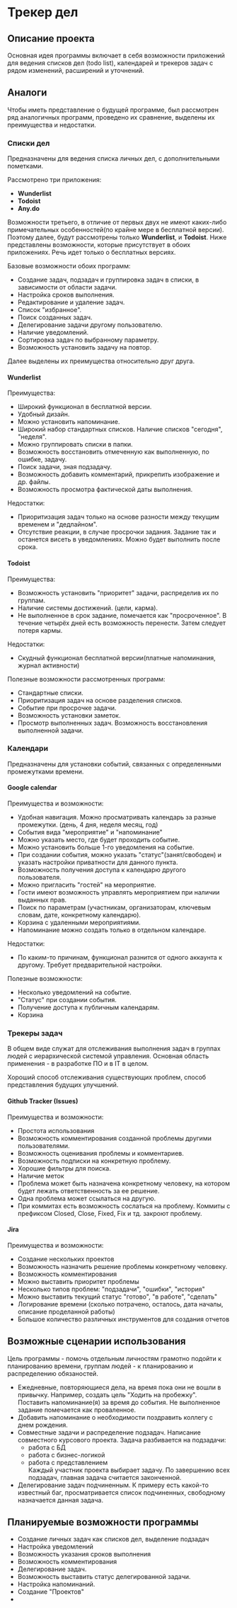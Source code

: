 # Трекер дел 

## Описание проекта

Основная идея программы включает в себя возможности приложений для ведения списков дел (todo list), календарей и трекеров задач с рядом изменений, расширений и уточнений.
		

##  Аналоги

Чтобы иметь представление о будущей программе, был рассмотрен ряд аналогичных программ, проведено их сравнение, выделены их преимущества и недостатки. 

### Списки дел
Предназначены для ведения списка личных дел, с дополнительными пометками.

Рассмотрено три приложения:

- **Wunderlist**
- **Todoist**
- **Any.do**

Возможности третьего, в отличие от первых двух не имеют каких-либо примечательных особенностей(по крайне мере в бесплатной версии). Поэтому далее, будут рассмотрены только **Wunderlist**, и **Todoist**. Ниже представлены возможности, которые присутствует в обоих приложениях. Речь идет только о бесплатных версиях.

Базовые возможности обоих программ:

- Создание задач, подзадач и группировка задач в списки, в зависимости от области задачи.
- Настройка сроков выполнения.
- Редактирование и удаление задач.
- Список "избранное".
- Поиск созданных задач.
- Делегирование задачи другому пользователю.
- Наличие уведомлений.
- Сортировка задач по выбранному параметру.
- Возможность установить задачу на повтор.

Далее выделены их преимущества относительно друг друга.

#### Wunderlist 
 Преимущества:
 
- Широкий функционал в бесплатной версии.
- Удобный дизайн. 
- Можно установить напоминание.
- Широкий набор стандартных списков. Наличие списков "сегодня", "неделя".
- Можно группировать списки в папки.
- Возможность восстановить отмеченную как выполненную, по ошибке, задачу.
- Поиск задачи, зная подзадачу.
- Возможность добавить комментарий,  прикрепить изображение и др. файлы. 
- Возможность просмотра фактической даты выполнения.

Недостатки:

- Приоритизация задач только на основе разности между текущим временем и "дедлайном". 
- Отсутствие реакции, в случае просрочки задания. Задание так и останется висеть в уведомлениях. Можно будет выполнить после срока. 

#### Todoist
Преимущества:

- Возможность установить "приоритет" задачи, распределив их по группам. 
- Наличие системы достижений. (цели, карма). 
- Не выполненное в срок задание, помечается как "просроченное". В течение четырёх дней есть возможность перенести. Затем следует потеря кармы.

Недостатки:

- Скудный функционал бесплатной версии(платные напоминания, журнал активности)

Полезные возможности рассмотренных программ:

- Стандартные списки.
- Приоритизация задач на основе разделения списков.
- Событие при просрочке задачи.
- Возможность установки заметок.
- Просмотр выполненных задач. Возможность восстановления выполненной задачи.

### Календари

Предназначены для установки событий, связанных с определенными промежутками времени.

#### Google calendar

Преимущества и возможности:

- Удобная навигация. Можно просматривать календарь за разные промежутки. (день, 4 дня, неделя месяц, год)
- События вида "мероприятие" и "напоминание"
- Можно указать место, где будет проходить событие.
- Можно установить больше 1-го уведомления на событие.
- При создании события, можно указать "статус"(занят/свободен)
и указать настройки приватности для данного пункта.
- Возможность получения доступа к календарю другого пользователя.
- Можно пригласить "гостей" на мероприятие.
- Гости имеют возможность управлять мероприятием при наличии выданных прав.
- Поиск по параметрам (участникам, организаторам, ключевым словам, дате, конкретному календарю).
- Корзина с удаленными мероприятиями.
- Напоминание можно создать только в отдельном календаре.

Недостатки:

- По каким-то причинам, функционал разнится от одного аккаунта к другому. Требует предварительной настройки.

Полезные возможности:

- Несколько уведомлений на событие.
- "Статус" при создании события.
- Получение доступа к публичным календарям.
- Корзина

###  Трекеры задач

В общем виде служат для отслеживания выполнения задач в группах людей с иерархической системой управления.  Основная область применения - в разработке ПО и в IT в целом.

Хороший способ отслеживания существующих проблем, способ представления будущих улучшений.

#### Github Tracker (Issues)


Преимущества и возможности:

- Простота использования
- Возможность комментирования созданной проблемы другими пользователями.
- Возможность оценивания проблемы и комментариев.
- Возможность подписки на конкретную проблему.
- Хорошие фильтры для поиска.
- Наличие меток
- Проблема может быть назначена конкретному человеку, на котором будет лежать ответственность за ее решение.
- Одна проблема может ссылаться на другую.
- При коммитах есть возможность сослаться на проблему. 
Коммиты с префиксом Closed, Close, Fixed, Fix и тд. закроют проблему. 

#### Jira

Преимущества и возможности:

- Создание нескольких проектов
- Возможность назначить решение проблемы конкретному человеку.
- Возможность комментирования
- Можно выставить приоритет проблемы
- Несколько типов проблем: "подзадачи", "ошибки", "история"
- Можно выставить текущий статус "готово", "в работе", "сделать"
- Логирование времени (сколько потрачено, осталось, дата началы, описание проделанной работы) 
- Большое количество различных инструментов для создания отчетов

## Возможные сценарии использования

Цель программы - помочь отдельным личностям грамотно подойти к планированию времени, группам людей - к планированию и распределению обязаностей. 

- Ежедневные, повторяющиеся дела, на время пока они не вошли в привычку. Например, создать цель "Ходить на пробежку".
Поставить напоминание(я) за время до события.
Не выполненное задание помечается как проваленное.
- Добавить напоминание о необходимости поздравить коллегу с днем рождения.
- Совместные задачи и распределение подзадач.
	Написание совместного курсового проекта.
	Задача разбивается на подзадачи:
	 - работа с БД
	 - работа с бизнес-логикой
	 - работа с представлением	 
        Каждый участник проекта выбирает задачу.
	По завершению всех подзадач, главная задача считается законченной.
- Делегирование задач подчиненным. К примеру есть какой-то известный баг, просматривается список подчиненных, свободному назначается данная задача.

## Планируемые возможности программы


- Создание личных задач как списков дел, выделение подзадач
- Настройка уведомлений 
- Возможность указания сроков выполнения
- Возможность комментирования
- Делегирование задач.
- Возможность выставить статус делегированной задачи.
- Настройка напоминаний.
- Создание "Проектов" 
- 
